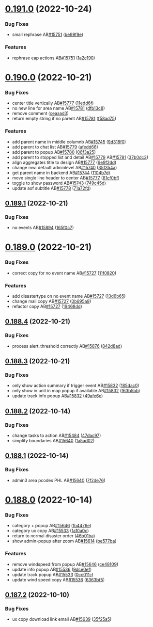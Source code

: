 # [0.191.0](https://github.com/rodekruis/IBF-system/compare/v0.190.0...v0.191.0) (2022-10-24)


### Bug Fixes

* small rephrase AB[#15751](https://github.com/rodekruis/IBF-system/issues/15751) ([be99f9e](https://github.com/rodekruis/IBF-system/commit/be99f9e5fae380d2ddf9540011c2e009649dfa16))


### Features

* rephrase eap actions AB[#15751](https://github.com/rodekruis/IBF-system/issues/15751) ([1a2c190](https://github.com/rodekruis/IBF-system/commit/1a2c190d4676352738d3784e6c37220f2d882b82))



# [0.190.0](https://github.com/rodekruis/IBF-system/compare/v0.189.1...v0.190.0) (2022-10-21)


### Bug Fixes

* center title vertically AB[#15777](https://github.com/rodekruis/IBF-system/issues/15777) ([11edd6f](https://github.com/rodekruis/IBF-system/commit/11edd6f691dd124fe7bda519c01f60ba55b34197))
* no new line for area name AB[#15781](https://github.com/rodekruis/IBF-system/issues/15781) ([dfb13c8](https://github.com/rodekruis/IBF-system/commit/dfb13c85a191feb6506132ed125e5e8b07f769a8))
* remove comment ([ceaaad3](https://github.com/rodekruis/IBF-system/commit/ceaaad35c233a700c4c8bfd1907f4e3b7efa8269))
* return empty string if no parent AB[#15781](https://github.com/rodekruis/IBF-system/issues/15781) ([f58ad75](https://github.com/rodekruis/IBF-system/commit/f58ad75d01958333eb5fe2b87f5a0c546913d41b))


### Features

* add parent name in middle columnb AB[#15745](https://github.com/rodekruis/IBF-system/issues/15745) ([9d318f0](https://github.com/rodekruis/IBF-system/commit/9d318f044c3fa4e313e02e42ba9f0cef3b2e422d))
* add parent to chat list AB[#15779](https://github.com/rodekruis/IBF-system/issues/15779) ([afedd66](https://github.com/rodekruis/IBF-system/commit/afedd66a26d4e973381724b6d0537ce4031bb12b))
* add parent to popup AB[#15780](https://github.com/rodekruis/IBF-system/issues/15780) ([06f3a25](https://github.com/rodekruis/IBF-system/commit/06f3a25a71d3cdc619013eede0f305e28d3428b1))
* add parent to stopped list and detail AB[#15779](https://github.com/rodekruis/IBF-system/issues/15779) AB[#15781](https://github.com/rodekruis/IBF-system/issues/15781) ([37b0dc3](https://github.com/rodekruis/IBF-system/commit/37b0dc3ab498fc90c5379790025e35c36eb9afca))
* align aggregates title to design AB[#15777](https://github.com/rodekruis/IBF-system/issues/15777) ([6e9f2dd](https://github.com/rodekruis/IBF-system/commit/6e9f2ddf417decf3dcf37356e3edcbf2df8cceb4))
* change mwi default adminlevel AB[#15740](https://github.com/rodekruis/IBF-system/issues/15740) ([35f354a](https://github.com/rodekruis/IBF-system/commit/35f354a1bbd6d7c238c7c93dd431af1270417dd7))
* get parent name in backend AB[#15744](https://github.com/rodekruis/IBF-system/issues/15744) ([1104b7d](https://github.com/rodekruis/IBF-system/commit/1104b7d082d2d07c1adb22121da694a0362581e3))
* move single line header to center AB[#15777](https://github.com/rodekruis/IBF-system/issues/15777) ([81cf0bf](https://github.com/rodekruis/IBF-system/commit/81cf0bfdf029ddaa566f4b7d02dd829bc2b97cf9))
* toggle to show password AB[#15743](https://github.com/rodekruis/IBF-system/issues/15743) ([749c45d](https://github.com/rodekruis/IBF-system/commit/749c45dfb71812671c87a7ed0da39afa24887b18))
* update aof subtitle AB[#15778](https://github.com/rodekruis/IBF-system/issues/15778) ([71a72fd](https://github.com/rodekruis/IBF-system/commit/71a72fd5b9cc1d93f4f77de6607df8dfb1a271f0))



## [0.189.1](https://github.com/rodekruis/IBF-system/compare/v0.189.0...v0.189.1) (2022-10-21)


### Bug Fixes

* no events AB[#15894](https://github.com/rodekruis/IBF-system/issues/15894) ([165f0c7](https://github.com/rodekruis/IBF-system/commit/165f0c7e7d87c7ec0e0fbf3ba7bb136a0759cd14))



# [0.189.0](https://github.com/rodekruis/IBF-system/compare/v0.188.4...v0.189.0) (2022-10-21)


### Bug Fixes

* correct copy for no event name AB[#15727](https://github.com/rodekruis/IBF-system/issues/15727) ([11f0820](https://github.com/rodekruis/IBF-system/commit/11f0820aed85dbe523e7670bdd5c3335d5ce543a))


### Features

* add disastertype on no event name AB[#15727](https://github.com/rodekruis/IBF-system/issues/15727) ([13d6b65](https://github.com/rodekruis/IBF-system/commit/13d6b651a3af9e6a5cef9ba273ddbab70030d339))
* change mail copy AB[#15727](https://github.com/rodekruis/IBF-system/issues/15727) ([0b695a9](https://github.com/rodekruis/IBF-system/commit/0b695a9baea5a0caa8fa982a37e1c63e4d0b5d9d))
* refactor copy AB[#15727](https://github.com/rodekruis/IBF-system/issues/15727) ([19468dd](https://github.com/rodekruis/IBF-system/commit/19468ddc7b35a3616405af4db44002e0a728a91a))



## [0.188.4](https://github.com/rodekruis/IBF-system/compare/v0.188.3...v0.188.4) (2022-10-21)


### Bug Fixes

* process alert_threshold correctly AB[#15876](https://github.com/rodekruis/IBF-system/issues/15876) ([842d8ad](https://github.com/rodekruis/IBF-system/commit/842d8ada0526a629f9e5e0c029e572823efa6d65))



## [0.188.3](https://github.com/rodekruis/IBF-system/compare/v0.188.2...v0.188.3) (2022-10-21)


### Bug Fixes

* only show action summary if trigger event AB[#15832](https://github.com/rodekruis/IBF-system/issues/15832) ([185dac0](https://github.com/rodekruis/IBF-system/commit/185dac07788d307963284b894ebe35718ed520de))
* only show in unit in map popup if available AB[#15832](https://github.com/rodekruis/IBF-system/issues/15832) ([f63b5bb](https://github.com/rodekruis/IBF-system/commit/f63b5bb6c27a4833d8ac3d8191d49217ded0718c))
* update track info popup AB[#15832](https://github.com/rodekruis/IBF-system/issues/15832) ([49afe6e](https://github.com/rodekruis/IBF-system/commit/49afe6ea69cd67cdbf3599b986725da7638fab8e))



## [0.188.2](https://github.com/rodekruis/IBF-system/compare/v0.188.1...v0.188.2) (2022-10-14)


### Bug Fixes

* change tasks to action AB[#15484](https://github.com/rodekruis/IBF-system/issues/15484) ([47dac97](https://github.com/rodekruis/IBF-system/commit/47dac976a6c463932f1e8c02afc776fa4b8685cd))
* simplify boundaries AB[#15640](https://github.com/rodekruis/IBF-system/issues/15640) ([1a5ad02](https://github.com/rodekruis/IBF-system/commit/1a5ad0237abffcf9f9547214f4d70f575fc9d3cc))



## [0.188.1](https://github.com/rodekruis/IBF-system/compare/v0.188.0...v0.188.1) (2022-10-14)


### Bug Fixes

* admin3 area pcodes PHL AB[#15640](https://github.com/rodekruis/IBF-system/issues/15640) ([7f2de76](https://github.com/rodekruis/IBF-system/commit/7f2de76a9b11191ee56e39725d64685eb2032955))



# [0.188.0](https://github.com/rodekruis/IBF-system/compare/v0.187.2...v0.188.0) (2022-10-14)


### Bug Fixes

* category + popup AB[#15646](https://github.com/rodekruis/IBF-system/issues/15646) ([fb4476e](https://github.com/rodekruis/IBF-system/commit/fb4476e2fb3af4f7fe019b064776fb120b35e444))
* category ux copy AB[#15533](https://github.com/rodekruis/IBF-system/issues/15533) ([1a10a0c](https://github.com/rodekruis/IBF-system/commit/1a10a0c98817b00c395b527a5275cdb9ca9179dd))
* return to normal disaster order ([46b01ba](https://github.com/rodekruis/IBF-system/commit/46b01ba1bc454418de9d2c77f700aecbe32d5818))
* show admin-popup after zoom AB[#15614](https://github.com/rodekruis/IBF-system/issues/15614) ([be577ba](https://github.com/rodekruis/IBF-system/commit/be577ba4d23ff5000f3a5cb9d85460d61c688838))


### Features

* remove windspeed from popup AB[#15646](https://github.com/rodekruis/IBF-system/issues/15646) ([ce48109](https://github.com/rodekruis/IBF-system/commit/ce48109d6911fde9d742ab10774866cd5625b4af))
* update info popup AB[#15536](https://github.com/rodekruis/IBF-system/issues/15536) ([9dce0ef](https://github.com/rodekruis/IBF-system/commit/9dce0ef9f926c9c6e500152ee0dd88e6822aa3e6))
* update track popup AB[#15533](https://github.com/rodekruis/IBF-system/issues/15533) ([0cc011c](https://github.com/rodekruis/IBF-system/commit/0cc011c94fc44aa6a1f28c28857ff16facfb2a22))
* update wind speed copy AB[#15536](https://github.com/rodekruis/IBF-system/issues/15536) ([6363bf5](https://github.com/rodekruis/IBF-system/commit/6363bf55e6d44f3adce8300fb833e0333f70eecf))



## [0.187.2](https://github.com/rodekruis/IBF-system/compare/v0.187.1...v0.187.2) (2022-10-10)


### Bug Fixes

* ux copy download link email AB[#15639](https://github.com/rodekruis/IBF-system/issues/15639) ([35f25a5](https://github.com/rodekruis/IBF-system/commit/35f25a5fe74236ea2984e92e02714d953ccb05d7))



